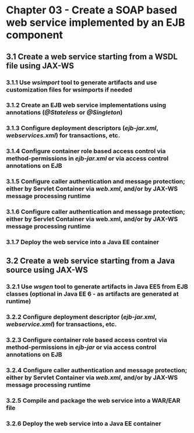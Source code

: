 # Chapter 03 - Create a SOAP based web service implemented by an EJB component

## 3.1 Create a web service starting from a WSDL file using JAX-WS

### 3.1.1 Use *wsimport* tool to generate artifacts and use customization files for wsimports if needed

### 3.1.2 Create an EJB web service implementations using annotations (*@Stateless* or *@Singleton*)

### 3.1.3 Configure deployment descriptors (*ejb-jar.xml*, *webservices.xml*) for transactions, etc.

### 3.1.4 Configure container role based access control via method-permissions in *ejb-jar.xml* or via access control annotations on EJB

### 3.1.5 Configure caller authentication and message protection; either by Servlet Container via *web.xml*, and/or by JAX-WS message processing runtime

### 3.1.6 Configure caller authentication and message protection; either by Servlet Container via web.xml, and/or by JAX-WS message processing runtime

### 3.1.7 Deploy the web service into a Java EE container

## 3.2 Create a web service starting from a Java source using JAX-WS

### 3.2.1 Use *wsgen* tool to generate artifacts in Java EE5 from EJB classes (optional in Java EE 6 - as artifacts are generated at runtime)

### 3.2.2 Configure deployment descriptor (*ejb-jar.xml*, *webservice.xml*) for transactions, etc.

### 3.2.3 Configure container role based access control via method-permissions in *ejb-jar* or via access control annotations on EJB

### 3.2.4 Configure caller authentication and message protection; either by Servlet Container via *web.xml*, and/or by JAX-WS message processing runtime

### 3.2.5 Compile and package the web service into a WAR/EAR file

### 3.2.6 Deploy the web service into a Java EE container